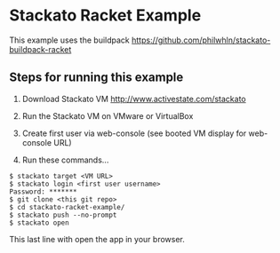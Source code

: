 Stackato Racket Example
=======================

This example uses the buildpack
https://github.com/philwhln/stackato-buildpack-racket

Steps for running this example
------------------------------

1. Download Stackato VM http://www.activestate.com/stackato

2. Run the Stackato VM on VMware or VirtualBox

3. Create first user via web-console (see booted VM display for web-console URL)

4. Run these commands...

```
$ stackato target <VM URL>
$ stackato login <first user username>
Password: *******
$ git clone <this git repo>
$ cd stackato-racket-example/
$ stackato push --no-prompt
$ stackato open
```

This last line with open the app in your browser.
